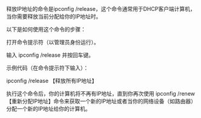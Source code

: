释放IP地址的命令是ipconfig /release，这个命令通常用于DHCP客户端计算机，当你需要释放当前分配给你的IP地址时。

以下是如何使用这个命令的步骤：

打开命令提示符（以管理员身份运行）。

输入 ipconfig /release 并按回车键。

示例代码（在命令提示符下输入）：

ipconfig /release    【释放所有IP地址】

执行这个命令后，你的计算机将不再有IP地址，直到你再次使用 ipconfig /renew 【重新分配IP地址】命令来获取一个新的IP地址或者当你的网络设备（如路由器）分配一个新的IP地址给你的计算机。